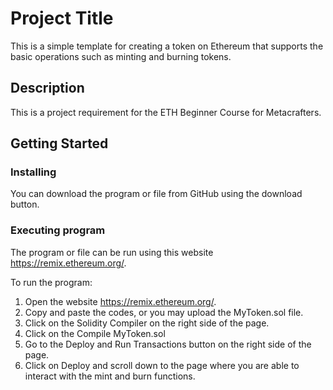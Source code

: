 # Project Title

This is a simple template for creating a token on Ethereum that supports the basic operations such as minting and burning tokens.

## Description

This is a project requirement for the ETH Beginner Course for Metacrafters.

## Getting Started

### Installing

You can download the program or file from GitHub using the download button.

### Executing program

The program or file can be run using this website https://remix.ethereum.org/. 

To run the program:
  1. Open the website https://remix.ethereum.org/.
  2. Copy and paste the codes, or you may upload the MyToken.sol file.
  3. Click on the Solidity Compiler on the right side of the page.
  4. Click on the Compile MyToken.sol
  5. Go to the Deploy and Run Transactions button on the right side of the page.
  6. Click on Deploy and scroll down to the page where you are able to interact with the mint and burn functions.
